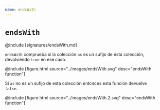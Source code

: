 ```yaml
---
name: endsWith
---
```


# `endsWith`

@include [signatures/endsWith.md]

`endsWith` comprueba si la colección `as` es un sufijo de esta colección, devolviendo `true` en ese caso.

@include [figure.html source="../images/endsWith.svg" desc="endsWith function"]

Si `as` no es un sufijo de esta colección entonces esta función devuelve `false`.

@include [figure.html source="../images/endsWith.2.svg" desc="endsWith function"]
